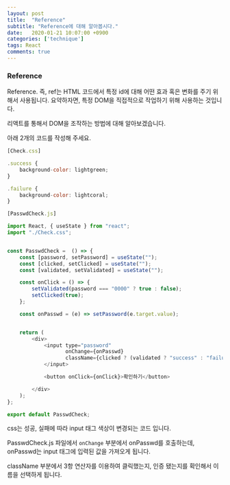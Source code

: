 ```yaml
---
layout: post
title:  "Reference"
subtitle: "Reference에 대해 알아봅시다."
date:   2020-01-21 10:07:00 +0900
categories: ['technique']
tags: React
comments: true
---
```



### Reference

Reference. 즉, ref는 HTML 코드에서 특정 id에 대해 어떤 효과 혹은 변화를 주기 위해서 사용됩니다.
요약하자면, 특정 DOM을 직접적으로 작업하기 위해 사용하는 것입니다.


리액트를 통해서 DOM을 조작하는 방법에 대해 알아보겠습니다.

아래 2개의 코드를 작성해 주세요.


```javascript
[Check.css]

.success {
    background-color: lightgreen;
}

.failure {
    background-color: lightcoral;
}
```

```javascript
[PasswdCheck.js]

import React, { useState } from "react";
import "./Check.css";


const PasswdCheck =  () => {
    const [password, setPassword] = useState("");
    const [clicked, setClicked] = useState("");
    const [validated, setValidated] = useState("");

    const onClick = () => {
        setValidated(password === "0000" ? true : false);
        setClicked(true);
    };

    const onPasswd = (e) => setPassword(e.target.value);


    return (
        <div>
            <input type="password"
                   onChange={onPasswd}
                   className={clicked ? (validated ? "success" : "failure") : ""}>        
            </input>

            <button onClick={onClick}>확인하기</button>

        </div>
    );
};

export default PasswdCheck;
```

css는 성공, 실패에 따라 input 태그 색상이 변경되는 코드 입니다.

PasswdCheck.js 파일에서 `onChange` 부분에서 onPasswd를 호출하는데, onPasswd는 input 태그에 입력된 값을 가져오게 됩니다.

className 부분에서 3항 연산자를 이용하여 클릭했는지, 인증 됐는지를 확인해서 이름을 선택하게 됩니다.

